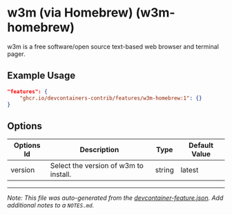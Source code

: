 
# w3m (via Homebrew) (w3m-homebrew)

w3m is a free software/open source text-based web browser and terminal pager.

## Example Usage

```json
"features": {
    "ghcr.io/devcontainers-contrib/features/w3m-homebrew:1": {}
}
```

## Options

| Options Id | Description | Type | Default Value |
|-----|-----|-----|-----|
| version | Select the version of w3m to install. | string | latest |



---

_Note: This file was auto-generated from the [devcontainer-feature.json](https://github.com/devcontainers-contrib/features/blob/main/src/w3m-homebrew/devcontainer-feature.json).  Add additional notes to a `NOTES.md`._
